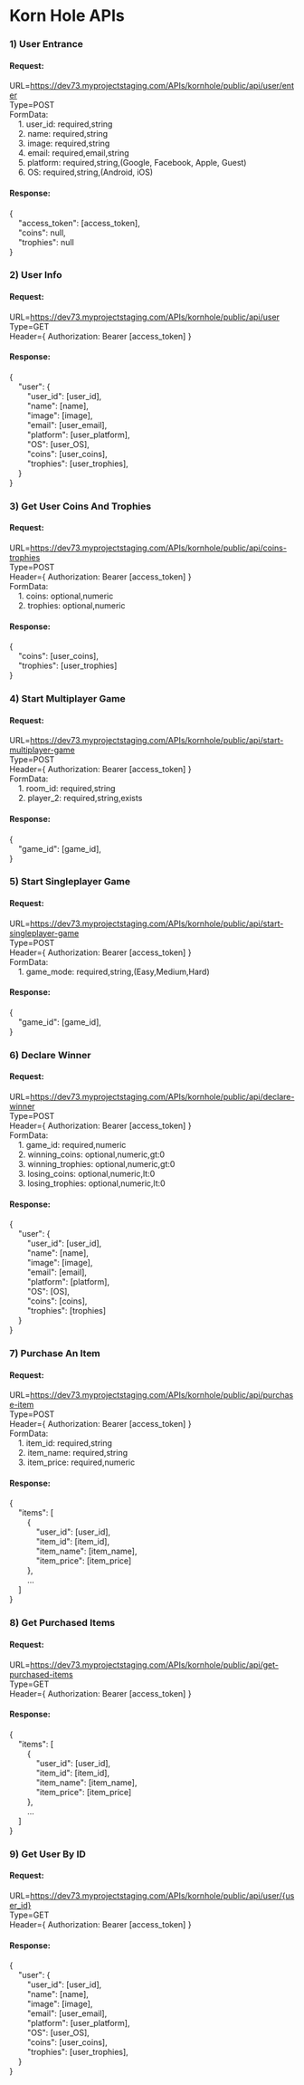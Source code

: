 # Korn Hole APIs

### 1) User Entrance
#### Request:
URL=https://dev73.myprojectstaging.com/APIs/kornhole/public/api/user/enter  
Type=POST  
FormData:  
&nbsp;&nbsp;&nbsp;&nbsp;1. user_id: required,string  
&nbsp;&nbsp;&nbsp;&nbsp;2. name: required,string  
&nbsp;&nbsp;&nbsp;&nbsp;3. image: required,string  
&nbsp;&nbsp;&nbsp;&nbsp;4. email: required,email,string  
&nbsp;&nbsp;&nbsp;&nbsp;5. platform: required,string,(Google, Facebook, Apple, Guest)  
&nbsp;&nbsp;&nbsp;&nbsp;6. OS: required,string,(Android, iOS)  
#### Response:
{  
&nbsp;&nbsp;&nbsp;&nbsp;"access_token": [access_token],  
&nbsp;&nbsp;&nbsp;&nbsp;"coins": null,  
&nbsp;&nbsp;&nbsp;&nbsp;"trophies": null  
}

### 2) User Info
#### Request:
URL=https://dev73.myprojectstaging.com/APIs/kornhole/public/api/user  
Type=GET  
Header={ Authorization: Bearer [access_token] }  
#### Response:
{  
&nbsp;&nbsp;&nbsp;&nbsp;"user": {  
&nbsp;&nbsp;&nbsp;&nbsp;&nbsp;&nbsp;&nbsp;&nbsp;"user_id": [user_id],  
&nbsp;&nbsp;&nbsp;&nbsp;&nbsp;&nbsp;&nbsp;&nbsp;"name": [name],  
&nbsp;&nbsp;&nbsp;&nbsp;&nbsp;&nbsp;&nbsp;&nbsp;"image": [image],  
&nbsp;&nbsp;&nbsp;&nbsp;&nbsp;&nbsp;&nbsp;&nbsp;"email": [user_email],  
&nbsp;&nbsp;&nbsp;&nbsp;&nbsp;&nbsp;&nbsp;&nbsp;"platform": [user_platform],  
&nbsp;&nbsp;&nbsp;&nbsp;&nbsp;&nbsp;&nbsp;&nbsp;"OS": [user_OS],  
&nbsp;&nbsp;&nbsp;&nbsp;&nbsp;&nbsp;&nbsp;&nbsp;"coins": [user_coins],  
&nbsp;&nbsp;&nbsp;&nbsp;&nbsp;&nbsp;&nbsp;&nbsp;"trophies": [user_trophies],    
&nbsp;&nbsp;&nbsp;&nbsp;}  
}

### 3) Get User Coins And Trophies
#### Request:
URL=https://dev73.myprojectstaging.com/APIs/kornhole/public/api/coins-trophies  
Type=POST  
Header={ Authorization: Bearer [access_token] }  
FormData:  
&nbsp;&nbsp;&nbsp;&nbsp;1. coins: optional,numeric  
&nbsp;&nbsp;&nbsp;&nbsp;2. trophies: optional,numeric  
#### Response:
{  
&nbsp;&nbsp;&nbsp;&nbsp;"coins": [user_coins],  
&nbsp;&nbsp;&nbsp;&nbsp;"trophies": [user_trophies]  
}

### 4) Start Multiplayer Game
#### Request:
URL=https://dev73.myprojectstaging.com/APIs/kornhole/public/api/start-multiplayer-game  
Type=POST  
Header={ Authorization: Bearer [access_token] }  
FormData:  
&nbsp;&nbsp;&nbsp;&nbsp;1. room_id: required,string  
&nbsp;&nbsp;&nbsp;&nbsp;2. player_2: required,string,exists
#### Response:
{  
&nbsp;&nbsp;&nbsp;&nbsp;"game_id": [game_id],  
}

### 5) Start Singleplayer Game
#### Request:
URL=https://dev73.myprojectstaging.com/APIs/kornhole/public/api/start-singleplayer-game  
Type=POST  
Header={ Authorization: Bearer [access_token] }  
FormData:  
&nbsp;&nbsp;&nbsp;&nbsp;1. game_mode: required,string,(Easy,Medium,Hard)  
#### Response:
{  
&nbsp;&nbsp;&nbsp;&nbsp;"game_id": [game_id],  
}

### 6) Declare Winner
#### Request:
URL=https://dev73.myprojectstaging.com/APIs/kornhole/public/api/declare-winner  
Type=POST  
Header={ Authorization: Bearer [access_token] }  
FormData:  
&nbsp;&nbsp;&nbsp;&nbsp;1. game_id: required,numeric  
&nbsp;&nbsp;&nbsp;&nbsp;2. winning_coins: optional,numeric,gt:0  
&nbsp;&nbsp;&nbsp;&nbsp;3. winning_trophies: optional,numeric,gt:0  
&nbsp;&nbsp;&nbsp;&nbsp;3. losing_coins: optional,numeric,lt:0  
&nbsp;&nbsp;&nbsp;&nbsp;3. losing_trophies: optional,numeric,lt:0  
#### Response:
{  
&nbsp;&nbsp;&nbsp;&nbsp;"user": {  
&nbsp;&nbsp;&nbsp;&nbsp;&nbsp;&nbsp;&nbsp;&nbsp;"user_id": [user_id],  
&nbsp;&nbsp;&nbsp;&nbsp;&nbsp;&nbsp;&nbsp;&nbsp;"name": [name],  
&nbsp;&nbsp;&nbsp;&nbsp;&nbsp;&nbsp;&nbsp;&nbsp;"image": [image],  
&nbsp;&nbsp;&nbsp;&nbsp;&nbsp;&nbsp;&nbsp;&nbsp;"email": [email],  
&nbsp;&nbsp;&nbsp;&nbsp;&nbsp;&nbsp;&nbsp;&nbsp;"platform": [platform],  
&nbsp;&nbsp;&nbsp;&nbsp;&nbsp;&nbsp;&nbsp;&nbsp;"OS": [OS],  
&nbsp;&nbsp;&nbsp;&nbsp;&nbsp;&nbsp;&nbsp;&nbsp;"coins": [coins],  
&nbsp;&nbsp;&nbsp;&nbsp;&nbsp;&nbsp;&nbsp;&nbsp;"trophies": [trophies]  
&nbsp;&nbsp;&nbsp;&nbsp;}  
}

### 7) Purchase An Item
#### Request:
URL=https://dev73.myprojectstaging.com/APIs/kornhole/public/api/purchase-item  
Type=POST  
Header={ Authorization: Bearer [access_token] }  
FormData:  
&nbsp;&nbsp;&nbsp;&nbsp;1. item_id: required,string  
&nbsp;&nbsp;&nbsp;&nbsp;2. item_name: required,string  
&nbsp;&nbsp;&nbsp;&nbsp;3. item_price: required,numeric  
#### Response:
{  
&nbsp;&nbsp;&nbsp;&nbsp;"items": [  
&nbsp;&nbsp;&nbsp;&nbsp;&nbsp;&nbsp;&nbsp;&nbsp;{  
&nbsp;&nbsp;&nbsp;&nbsp;&nbsp;&nbsp;&nbsp;&nbsp;&nbsp;&nbsp;&nbsp;&nbsp;"user_id": [user_id],  
&nbsp;&nbsp;&nbsp;&nbsp;&nbsp;&nbsp;&nbsp;&nbsp;&nbsp;&nbsp;&nbsp;&nbsp;"item_id": [item_id],  
&nbsp;&nbsp;&nbsp;&nbsp;&nbsp;&nbsp;&nbsp;&nbsp;&nbsp;&nbsp;&nbsp;&nbsp;"item_name": [item_name],  
&nbsp;&nbsp;&nbsp;&nbsp;&nbsp;&nbsp;&nbsp;&nbsp;&nbsp;&nbsp;&nbsp;&nbsp;"item_price": [item_price]  
&nbsp;&nbsp;&nbsp;&nbsp;&nbsp;&nbsp;&nbsp;&nbsp;},  
&nbsp;&nbsp;&nbsp;&nbsp;&nbsp;&nbsp;&nbsp;&nbsp;...  
&nbsp;&nbsp;&nbsp;&nbsp;]  
}

### 8) Get Purchased Items
#### Request:
URL=https://dev73.myprojectstaging.com/APIs/kornhole/public/api/get-purchased-items  
Type=GET  
Header={ Authorization: Bearer [access_token] }  
#### Response:
{  
&nbsp;&nbsp;&nbsp;&nbsp;"items": [  
&nbsp;&nbsp;&nbsp;&nbsp;&nbsp;&nbsp;&nbsp;&nbsp;{  
&nbsp;&nbsp;&nbsp;&nbsp;&nbsp;&nbsp;&nbsp;&nbsp;&nbsp;&nbsp;&nbsp;&nbsp;"user_id": [user_id],  
&nbsp;&nbsp;&nbsp;&nbsp;&nbsp;&nbsp;&nbsp;&nbsp;&nbsp;&nbsp;&nbsp;&nbsp;"item_id": [item_id],  
&nbsp;&nbsp;&nbsp;&nbsp;&nbsp;&nbsp;&nbsp;&nbsp;&nbsp;&nbsp;&nbsp;&nbsp;"item_name": [item_name],  
&nbsp;&nbsp;&nbsp;&nbsp;&nbsp;&nbsp;&nbsp;&nbsp;&nbsp;&nbsp;&nbsp;&nbsp;"item_price": [item_price]  
&nbsp;&nbsp;&nbsp;&nbsp;&nbsp;&nbsp;&nbsp;&nbsp;},  
&nbsp;&nbsp;&nbsp;&nbsp;&nbsp;&nbsp;&nbsp;&nbsp;...  
&nbsp;&nbsp;&nbsp;&nbsp;]  
}

### 9) Get User By ID
#### Request:
URL=https://dev73.myprojectstaging.com/APIs/kornhole/public/api/user/{user_id}  
Type=GET  
Header={ Authorization: Bearer [access_token] }
#### Response:
{  
&nbsp;&nbsp;&nbsp;&nbsp;"user": {  
&nbsp;&nbsp;&nbsp;&nbsp;&nbsp;&nbsp;&nbsp;&nbsp;"user_id": [user_id],  
&nbsp;&nbsp;&nbsp;&nbsp;&nbsp;&nbsp;&nbsp;&nbsp;"name": [name],  
&nbsp;&nbsp;&nbsp;&nbsp;&nbsp;&nbsp;&nbsp;&nbsp;"image": [image],  
&nbsp;&nbsp;&nbsp;&nbsp;&nbsp;&nbsp;&nbsp;&nbsp;"email": [user_email],  
&nbsp;&nbsp;&nbsp;&nbsp;&nbsp;&nbsp;&nbsp;&nbsp;"platform": [user_platform],  
&nbsp;&nbsp;&nbsp;&nbsp;&nbsp;&nbsp;&nbsp;&nbsp;"OS": [user_OS],  
&nbsp;&nbsp;&nbsp;&nbsp;&nbsp;&nbsp;&nbsp;&nbsp;"coins": [user_coins],  
&nbsp;&nbsp;&nbsp;&nbsp;&nbsp;&nbsp;&nbsp;&nbsp;"trophies": [user_trophies],    
&nbsp;&nbsp;&nbsp;&nbsp;}  
}
